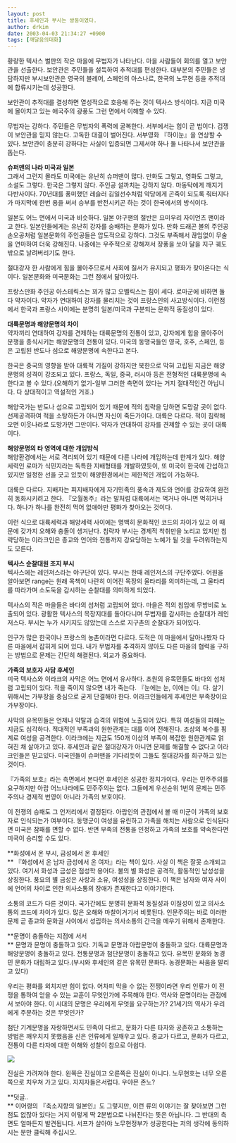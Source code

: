 ```yaml
---
layout: post
title: 후세인과 부시는 쌍둥이였다.
author: drkim
date: 2003-04-03 21:34:27 +0900
tags: [깨달음의대화]
---
```

황량한 텍사스 벌판의 작은 마을에 무법자가 나타난다. 마을 사람들이 회의를 열고 보안관을 선출한다. 보안관은 주민들을 설득하여 추적대를 편성한다. 대부분의 주민들은 냉담하지만 부시보안관은 영국의 블레어, 스페인의 아스나르, 한국의 노무현 등을 추적대에 합류시키는데 성공한다. 

보안관이 추적대를 결성하면 열성적으로 호응해 주는 것이 텍사스 방식이다. 지금 미국에 몰아치고 있는 애국주의 광풍도 그런 면에서 이해할 수 있다.

무법자는 강하다. 주민들은 무법자의 폭력에 굴복한다. 서부에서는 힘이 곧 법이다. 겁쟁이 보안관을 믿지 않는다. 고독한 대결이 벌어진다. 서부영화 『하이눈』을 연상할 수 있다. 보안관이 충분히 강하다는 사실이 입증되면 그제서야 하나 둘 나타나서 보안관을 돕는다. 

**슈퍼맨의 나라 미국과 일본**   
그래서 그런지 몰라도 미국에는 유난히 슈퍼맨이 많다. 만화도 그렇고, 영화도 그렇고, 소설도 그렇다. 한국은 그렇지 않다. 주인공 설까치는 강하지 않다. 마동탁에게 깨지기 다반사이다. 70년대를 풍미했던 레슬러 김일선수처럼 악당에게 곤죽이 되도록 줘터지다가 마지막에 한번 용을 써서 승부를 반전시키곤 하는 것이 한국에서의 방식이다. 

일본도 어느 면에서 미국과 비슷하다. 일본 야구팬의 절반은 요미우리 자이언츠 팬이라고 한다. 일본인들에게는 유난히 강자를 숭배하는 문화가 있다. 만화 드래곤 볼의 주인공 손오공처럼 일본문화의 주인공들은 압도적으로 강하다. 그것도 부족해서 끊임없이 무술을 연마하여 더욱 강해진다. 나중에는 우주적으로 강해져서 장풍을 쏘아 달을 지구 궤도 밖으로 날려버리기도 한다. 

절대강자 한 사람에게 힘을 몰아주므로서 사회에 질서가 유지되고 평화가 찾아온다는 식이다. 일본문화와 미국문화는 그런 점에서 닮아있다. 

프랑스만화 주인공 아스테릭스는 꾀가 많고 오벨릭스는 힘이 세다. 로마군에 비하면 둘 다 약자이다. 약자가 연대하여 강자를 물리치는 것이 프랑스인의 사고방식이다. 이런점에서 한국과 프랑스 사이에는 분명히 일본/미국과 구분되는 문화적 동질성이 있다. 

**대륙문명과 해양문명의 차이**  
약자끼리 연대하여 강자를 견제하는 대륙문명의 전통이 있고, 강자에게 힘을 몰아주어 분쟁을 종식시키는 해양문명의 전통이 있다. 미국의 동맹국들인 영국, 호주, 스페인, 등은 고립된 반도나 섬으로 해양문명에 속한다고 본다. 

한국은 중국의 영향을 받아 대륙적 기질이 강하지만 북한으로 막혀 고립된 지금은 해양문명의 성격이 강조되고 있다. 프랑스, 독일, 중국, 러시아 등은 전형적인 대륙문명에 속한다고 볼 수 있다.(오해하기 없기-일부 그러한 측면이 있다는 거지 절대적인건 아닙니다. 다 상대적이고 역설적인 거죠.)

해양국가는 반도나 섬으로 고립되어 있기 때문에 적의 침략을 당하면 도망갈 곳이 없다. 선제공격하여 적을 소탕하든가 아니면 자신이 죽든가이다. 대륙은 다르다. 적이 침략해오면 이웃나라로 도망가면 그만이다. 약자가 연대하여 강자를 견제할 수 있는 곳이 대륙이다. 

**해양문명의 타 영역에 대한 개입방식**  
해양환경에서는 서로 격리되어 있기 때문에 다른 나라에 개입하는데 한계가 있다. 해양세력인 로마가 식민지라는 독특한 지배형태를 개발하였듯이, 또 미국이 한국에 간섭하고 있지만 일정한 선을 긋고 있듯이 해양환경에서는 제한적인 개입이 가능하다. 

대륙은 다르다. 지배자는 피지배자에게 자기민족의 풍속과 제도와 언어를 강요하여 완전히 동화시키려고 한다. 『오월동주』라는 말처럼 대륙에서는 먹거나 아니면 먹히거나다. 하나가 하나를 완전히 먹어 없애야만 평화가 찾아오는 것이다. 

이런 식으로 대륙세력과 해양세력 사이에는 명백히 문화적인 코드의 차이가 있고 이 때문에 갖가지 오해와 충돌이 생겨난다. 침략자 부시는 경제적 착취만을 노리고 있지만 침략당하는 이라크인은 종교와 언어와 전통까지 강요당하는 노예가 될 것을 두려워하는지도 모른다. 

**텍사스 순찰대원 조지 부시**  
텍사스에는 레인저스라는 야구단이 있다. 부시는 한때 레인저스의 구단주였다. 어원을 알아보면 range는 원래 목책이 나란히 이어진 목장의 울타리를 의미하는데, 그 울타리를 따라가며 소도둑을 감시하는 순찰대를 의미하게 되었다. 

텍사스의 작은 마을들은 바다의 섬처럼 고립되어 있다. 마을은 적의 침입에 무방비로 노출되어 있다. 광활한 텍사스의 목장지대를 돌아다니며 무법자를 감시하는 순찰대가 레인저스다. 부시는 누가 시키지도 않았는데 스스로 지구촌의 순찰대가 되어있다. 

인구가 많은 한국이나 프랑스의 농촌이라면 다르다. 도적은 이 마을에서 달아나봤자 다른 마을에서 잡히게 되어 있다. 내가 무법자를 추격하지 않아도 다른 마을의 협력을 구하는 방법으로 문제는 간단히 해결된다. 외교가 중요하다. 

**가족의 보호자 사담 후세인**   
미국 텍사스와 이라크의 사막은 어느 면에서 유사하다. 초원의 유목민들도 바다의 섬처럼 고립되어 있다. 적을 죽이지 않으면 내가 죽는다. 『눈에는 눈, 이에는 이』다. 살기 위해서는 가부장을 중심으로 굳게 단결해야 한다. 이라크인들에게 후세인은 부족장이요 가부장이다. 

사막의 유목민들은 언제나 약탈과 습격의 위험에 노출되어 있다. 특히 여성들의 피해는 지금도 심각하다. 적대적인 부족과의 원한관계는 대를 이어 전해진다. 조상의 복수를 핑계로 여성을 공격한다. 이라크에는 지금도 150개 이상의 부족이 복잡한 원한관계로 얽혀진 채 살아가고 있다. 후세인과 같은 절대강자가 아니면 문제를 해결할 수 없다고 이라크인들은 믿고있다. 미국인들이 슈퍼맨을 기다리듯이 그들도 절대강자를 희구하고 있는 것이다. 

『가족의 보호』라는 측면에서 본다면 후세인은 성공한 정치가이다. 우리는 민주주의를 요구하지만 아랍 어느나라에도 민주주의는 없다. 그들에게 우선순위 1번의 문제는 민주주의나 경제적 번영이 아니라 가족의 보호이다. 

이 전쟁의 승패도 그 언저리에서 결정된다. 아랍인의 관점에서 볼 때 미군이 가족의 보호자로 인식되는가 여부이다. 동맹군이 여성을 유린하고 가족을 해치는 사람으로 인식된다면 미국은 참패를 면할 수 없다. 반면 부족의 전통을 인정하고 가족의 보호를 약속한다면 미국이 승리할 수도 있다. 

**화성에서 온 부시, 금성에서 온 후세인  
** 『화성에서 온 남자 금성에서 온 여자』라는 책이 있다. 사실 이 책은 잘못 소개되고 있다. 여기서 화성과 금성은 점성학 용어다. 불의 별 화성은 공격적, 활동적인 남성성을 상징한다. 풍요의 별 금성은 사랑과 소유, 여성성을 상징한다. 이 책은 남자와 여자 사이에 언어의 차이로 인한 의사소통의 장애가 존재한다고 이야기한다. 

소통의 코드가 다른 것이다. 국가간에도 분명히 문화적 동질성과 이질성이 있고 의사소통의 코드에 차이가 있다. 많은 오해와 마찰이거기서 비롯된다. 인문주의는 바로 이러한 문제 곧 종교와 문화권 사이에서 성립하는 의사소통의 간극을 메우기 위해서 존재한다. 

**문명이 충돌하는 지점에 서서  
** 문명과 문명이 충돌하고 있다. 기독교 문명과 아랍문명이 충돌하고 있다. 대륙문명과 해양문명이 충돌하고 있다. 전통문명과 첨단문명이 충돌하고 있다. 유목민 문화와 농경민 문화가 대립하고 있다.(부시와 후세인의 같은 유목민 문화다. 농경문화는 싸움을 말리고 있다) 

우리는 평화를 외치지만 힘이 없다. 어차피 막을 수 없는 전쟁이라면 우리 인류가 이 전쟁을 통하여 얻을 수 있는 교훈이 무엇인가에 주목해야 한다. 역사와 문명이라는 관점에서 보아야 한다. 이 시대의 문명은 우리에게 무엇을 요구하는가? 21세기의 역사가 우리에게 주문하는 것은 무엇인가? 

첨단 기계문명을 자랑하면서도 민족이 다르고, 문화가 다른 타자와 공존하고 소통하는 방법은 깨우치지 못했음을 신은 인류에게 일깨우고 있다. 종교가 다르고, 문화가 다르고, 전통이 다른 타자에 대한 이해와 성찰이 참으로 아쉽다.

![](http://drkimz.com/technote/board/board/upimg/1048924806.jpg)

진실은 가려져야 한다. 왼쪽은 진실이고 오른쪽은 진실이 아니다. 노무현호는 너무 오른쪽으로 치우쳐 가고 있다. 지지자들은서럽다. 우야믄 존노? 

**덧글..   
** 이어령의 『축소지향의 일본인』도 그렇지만, 이런 류의 이야기는 잘 찾아보면 그런 점도 없잖아 있다는 거지 이렇게 딱 2분법으로 나눠진다는 뜻은 아닙니다. 그 반대의 측면도 얼마든지 발견됩니다. 서프가 살아야 노무현정부가 성공한다는 저의 생각에 동의하시는 분만 클릭해 주십시오.